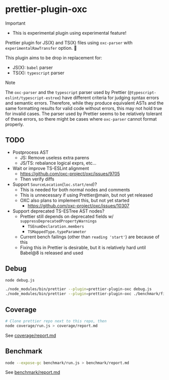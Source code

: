 # prettier-plugin-oxc

> [!IMPORTANT]
>
> - This is experimental plugin using experimental feature!

Prettier plugin for JS(X) and TS(X) files using `oxc-parser` with `experimentalRawTransfer` option. 🚀

This plugin aims to be drop in replacement for:

- JS(X): `babel` parser
- TS(X): `typescript` parser

> [!NOTE]
> The `oxc-parser` and the `typescript` parser used by Prettier (`@typescript-eslint/typescript-estree`) have different criteria for judging syntax errors and semantic errors.
> Therefore, while they produce equivalent ASTs and the same formatting results for valid code without errors, this may not hold true for invalid cases.
> The parser used by Prettier seems to be relatively tolerant of these errors, so there might be cases where `oxc-parser` cannot format properly.

## TODO

- Postprocess AST
  - JS: Remove useless extra parens
  - JS/TS: rebalance logical exprs, etc...
- Wait or improve TS-ESLint alignment
  - https://github.com/oxc-project/oxc/issues/9705
  - Then verify diffs
- Support `SourceLocation`(`loc.start/end`)?
  - This is needed for both normal nodes and comments
  - This is unnecessary if using Prettier@main, but not yet released
  - OXC also plans to implement this, but not yet started
    - https://github.com/oxc-project/oxc/issues/10307
- Support deprecated TS-ESTree AST nodes?
  - Prettier still depends on deprecated fields w/ `suppressDeprecatedPropertyWarnings`
    - `TSEnumDeclaration.members`
    - `TSMappedType.typeParameter`
  - Current bench failings (other than `reading 'start'`) are because of this
  - Fixing this in Prettier is desirable, but it is relatively hard until Babel@8 is released and used

## Debug

```sh
node debug.js

./node_modules/bin/prettier --plugin=prettier-plugin-oxc debug.js
./node_modules/bin/prettier --plugin=prettier-plugin-oxc ./benchmark/fixtures/ts/2922-kb.ts
```

## Coverage

```sh
# Clone prettier repo next to this repo, then
node coverage/run.js > coverage/report.md
```

See [coverage/report.md](./coverage/report.md)

## Benchmark

```sh
node --expose-gc benchmark/run.js > benchmark/report.md
```

See [benchmark/report.md](./benchmark/report.md)
